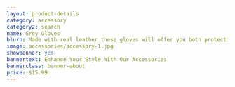 ```yaml
---
layout: product-details
category: accessory
category2: search
name: Grey Gloves
blurb: Made with real leather these gloves will offer you both protection from the elements and add to your style.
image: accessories/accessory-1.jpg
showbanner: yes
bannertext: Enhance Your Style With Our Accessories
bannerclass: banner-about
price: $15.99
---
```


